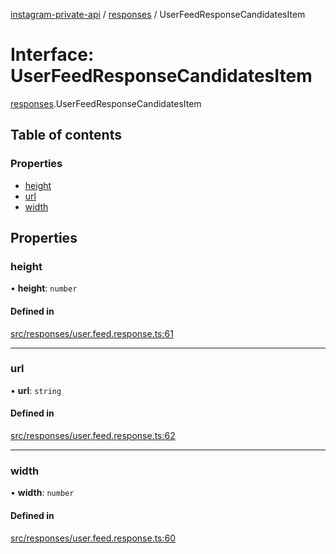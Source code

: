 [instagram-private-api](../../README.md) / [responses](../../modules/responses.md) / UserFeedResponseCandidatesItem

# Interface: UserFeedResponseCandidatesItem

[responses](../../modules/responses.md).UserFeedResponseCandidatesItem

## Table of contents

### Properties

- [height](UserFeedResponseCandidatesItem.md#height)
- [url](UserFeedResponseCandidatesItem.md#url)
- [width](UserFeedResponseCandidatesItem.md#width)

## Properties

### height

• **height**: `number`

#### Defined in

[src/responses/user.feed.response.ts:61](https://github.com/Nerixyz/instagram-private-api/blob/4971f34/src/responses/user.feed.response.ts#L61)

___

### url

• **url**: `string`

#### Defined in

[src/responses/user.feed.response.ts:62](https://github.com/Nerixyz/instagram-private-api/blob/4971f34/src/responses/user.feed.response.ts#L62)

___

### width

• **width**: `number`

#### Defined in

[src/responses/user.feed.response.ts:60](https://github.com/Nerixyz/instagram-private-api/blob/4971f34/src/responses/user.feed.response.ts#L60)
